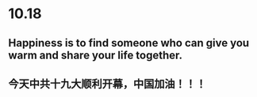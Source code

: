 # 10.18

## Happiness is to find someone who can give you warm and share your life together.

## 今天中共十九大顺利开幕，中国加油！！！